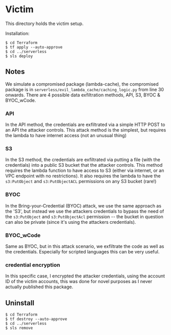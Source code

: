 # Victim

This directory holds the victim setup.

Installation:

    $ cd Terraform
    $ tf apply --auto-approve
    $ cd ../serverless
    $ sls deploy

## Notes

We simulate a compromised package (lambda-cache), the compromised package is in `serverless/evil_lambda_cache/caching_logic.py` from line 30 onwards. There are 4 possible data exfiltration methods, API, S3, BYOC & BYOC_wCode.

### API

In the API method, the credentials are exfiltrated via a simple HTTP POST to an API the attacker controls. This attack method is the simplest, but requires the lambda to have internet access (not an unusual thing)

### S3

In the S3 method, the credentials are exfiltrated via putting a file (with the credentials) into a public S3 bucket that the attacker controls. This method requires the lambda function to have access to S3 (either via internet, or an VPC endpoint with no restrictions). It also requires the lambda to have the `s3:PutObject` and `s3:PutObjectACL` permissions on any S3 bucket (rare!)

### BYOC

In the Bring-your-Credential (BYOC) attack, we use the same approach as the 'S3', but instead we use the attackers credentials to bypass the need of the `s3:PutObject` and `s3:PutObjectAcl` permission -- the bucket in question can also be private (since it's using the attackers credentials).

### BYOC_wCode

Same as BYOC, but in this attack scenario, we exfiltrate the code as well as the credentials. Especially for scripted languages this can be very useful.

### credential encryption

In this specific case, I encrypted the attacker credentials, using the account ID of the victim accounts, this was done for novel purposes as I never actually published this package.

## Uninstall

    $ cd Terraform
    $ tf destroy --auto-approve
    $ cd ../serverless
    $ sls remove